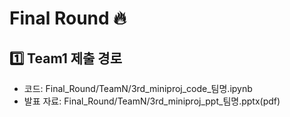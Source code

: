 # Final Round 🔥
## 1️⃣ Team1 제출 경로
* 코드: Final_Round/TeamN/3rd_miniproj_code_팀명.ipynb
* 발표 자료: Final_Round/TeamN/3rd_miniproj_ppt_팀명.pptx(pdf)
